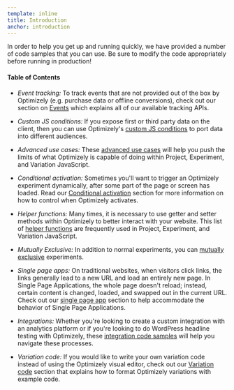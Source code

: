 ```yaml
---
template: inline
title: Introduction
anchor: introduction
---
```


In order to help you get up and running quickly, we have provided a number of code samples that you can use.
Be sure to modify the code appropriately before running in production!

#### Table of Contents

* *Event tracking:* To track events that are not provided out of the box by Optimizely (e.g. purchase data or offline conversions), check out our section on [Events](#advanced-goal-tracking) which explains all of our available tracking APIs.

* *Custom JS conditions:* If you expose first or third party data on the client, then you can use Optimizely's [custom JS conditions](#custom-js) to port data into different audiences.

* *Advanced use cases:* These [advanced use cases](#advanced-use-cases) will help you push the limits of what Optimizely is capable of doing within Project, Experiment, and Variation JavaScript.

* *Conditional activation:* Sometimes you'll want to trigger an Optimizely experiment dynamically, after some part of the page or screen has loaded. Read our [Conditional activation](#conditional) section for more information on how to control when Optimizely activates.

* *Helper functions:* Many times, it is necessary to use getter and setter methods within Optimizely to better interact with your website. This list of [helper functions](#helpers) are frequently used in Project, Experiment, and Variation JavaScript.

* *Mutually Exclusive:* In addition to normal experiments, you can [mutually exclusive](#mutually-exclusive) experiments.

* *Single page apps:* On traditional websites, when visitors click links, the links generally lead to a new URL and load an entirely new page. In Single Page Applications, the whole page doesn't reload; instead, certain content is changed, loaded, and swapped out in the current URL. Check out our [single page app](#single-page-apps) section to help accommodate the behavior of Single Page Applications.

* *Integrations:* Whether you're looking to create a custom integration with an analytics platform or if you're looking to do WordPress headline testing with Optimizely, these [integration code samples](#technology-integrations) will help you navigate these processes.

* *Variation code:* If you would like to write your own variation code instead of using the Optimizely visual editor, check out our [Variation code](#variation-code) section that explains how to format Optimizely variations with example code.
